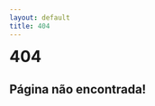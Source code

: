 ```yaml
---
layout: default
title: 404
---
```


<h1 style="display:inline">404</h1><div class="site-title"></div>

<h2>Página não encontrada!</h2>

<br>
